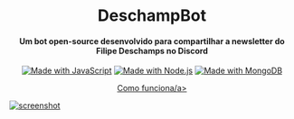 
<h1 align="center">
  DeschampBot
  <br>
</h1>

<h4 align="center">Um bot open-source desenvolvido para compartilhar a newsletter do Filipe Deschamps no Discord</h4>

<p align="center">
  <a href="https://www.javascript.com/" title="Go to JavaScript homepage"><img src="https://img.shields.io/badge/Made_with-JavaScript-yellow?logo=javascript&logoColor=white" alt="Made with JavaScript"></a>
  <a href="https://nodejs.org" title="Go to Node.js homepage"><img src="https://img.shields.io/badge/Node.js-%3E=18-green?logo=node.js&logoColor=white" alt="Made with Node.js"></a>
  <a href="https://www.mongodb.com/" title="Go to MongoDB homepage"><img src="https://img.shields.io/badge/MongoDB-green?logo=mongodb&logoColor=white" alt="Made with MongoDB"></a>
</p>

<p align="center">
  <a href="Sumário">Como funciona/a>
</p>

![screenshot]()
